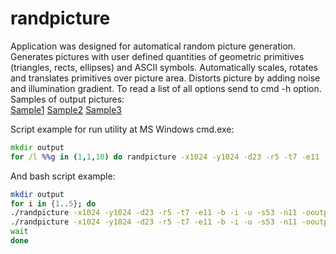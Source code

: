 # randpicture
Application was designed for automatical random picture generation.
Generates pictures with user defined quantities of geometric primitives (triangles, rects, ellipses) and ASCII symbols. Automatically scales, rotates and translates primitives over picture area. Distorts picture by adding noise and illumination gradient. To read a list of all options send to cmd -h option.
Samples of output pictures:    
[Sample1](https://cloud.githubusercontent.com/assets/5991537/9684822/cf880dd4-5322-11e5-80ad-f7f20e8a7fc5.png)
[Sample2](https://cloud.githubusercontent.com/assets/5991537/11300069/ffca2584-8f9c-11e5-8bfe-6f2e3fbb7a5d.png)
[Sample3](https://cloud.githubusercontent.com/assets/5991537/11300135/94d05252-8f9d-11e5-98c6-ea206bdc12c9.png)

Script example for run utility at MS Windows cmd.exe: 
```cmd
mkdir output
for /l %%g in (1,1,10) do randpicture -x1024 -y1024 -d23 -r5 -t7 -e11 -b -i -u -s53 -n11 -ooutput/Sample%%g.png
```

And bash script example:
```bash
mkdir output
for i in {1..5}; do
./randpicture -x1024 -y1024 -d23 -r5 -t7 -e11 -b -i -u -s53 -n11 -ooutput/Sample$(($(($i * 2)) - 1)).png &
./randpicture -x1024 -y1024 -d23 -r5 -t7 -e11 -b -i -u -s53 -n11 -ooutput/Sample$(($i * 2)).png &
wait
done
```
